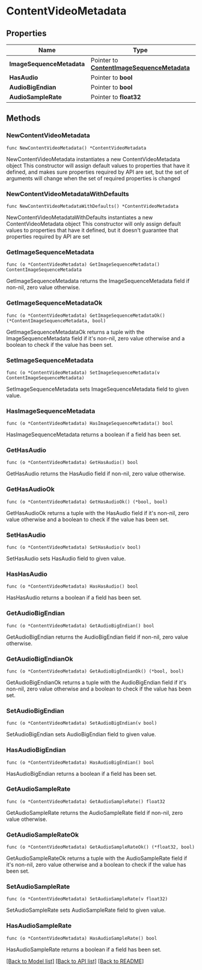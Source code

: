 # ContentVideoMetadata

## Properties

Name | Type | Description | Notes
------------ | ------------- | ------------- | -------------
**ImageSequenceMetadata** | Pointer to [**ContentImageSequenceMetadata**](ContentImageSequenceMetadata.md) |  | [optional] 
**HasAudio** | Pointer to **bool** |  | [optional] 
**AudioBigEndian** | Pointer to **bool** |  | [optional] 
**AudioSampleRate** | Pointer to **float32** |  | [optional] 

## Methods

### NewContentVideoMetadata

`func NewContentVideoMetadata() *ContentVideoMetadata`

NewContentVideoMetadata instantiates a new ContentVideoMetadata object
This constructor will assign default values to properties that have it defined,
and makes sure properties required by API are set, but the set of arguments
will change when the set of required properties is changed

### NewContentVideoMetadataWithDefaults

`func NewContentVideoMetadataWithDefaults() *ContentVideoMetadata`

NewContentVideoMetadataWithDefaults instantiates a new ContentVideoMetadata object
This constructor will only assign default values to properties that have it defined,
but it doesn't guarantee that properties required by API are set

### GetImageSequenceMetadata

`func (o *ContentVideoMetadata) GetImageSequenceMetadata() ContentImageSequenceMetadata`

GetImageSequenceMetadata returns the ImageSequenceMetadata field if non-nil, zero value otherwise.

### GetImageSequenceMetadataOk

`func (o *ContentVideoMetadata) GetImageSequenceMetadataOk() (*ContentImageSequenceMetadata, bool)`

GetImageSequenceMetadataOk returns a tuple with the ImageSequenceMetadata field if it's non-nil, zero value otherwise
and a boolean to check if the value has been set.

### SetImageSequenceMetadata

`func (o *ContentVideoMetadata) SetImageSequenceMetadata(v ContentImageSequenceMetadata)`

SetImageSequenceMetadata sets ImageSequenceMetadata field to given value.

### HasImageSequenceMetadata

`func (o *ContentVideoMetadata) HasImageSequenceMetadata() bool`

HasImageSequenceMetadata returns a boolean if a field has been set.

### GetHasAudio

`func (o *ContentVideoMetadata) GetHasAudio() bool`

GetHasAudio returns the HasAudio field if non-nil, zero value otherwise.

### GetHasAudioOk

`func (o *ContentVideoMetadata) GetHasAudioOk() (*bool, bool)`

GetHasAudioOk returns a tuple with the HasAudio field if it's non-nil, zero value otherwise
and a boolean to check if the value has been set.

### SetHasAudio

`func (o *ContentVideoMetadata) SetHasAudio(v bool)`

SetHasAudio sets HasAudio field to given value.

### HasHasAudio

`func (o *ContentVideoMetadata) HasHasAudio() bool`

HasHasAudio returns a boolean if a field has been set.

### GetAudioBigEndian

`func (o *ContentVideoMetadata) GetAudioBigEndian() bool`

GetAudioBigEndian returns the AudioBigEndian field if non-nil, zero value otherwise.

### GetAudioBigEndianOk

`func (o *ContentVideoMetadata) GetAudioBigEndianOk() (*bool, bool)`

GetAudioBigEndianOk returns a tuple with the AudioBigEndian field if it's non-nil, zero value otherwise
and a boolean to check if the value has been set.

### SetAudioBigEndian

`func (o *ContentVideoMetadata) SetAudioBigEndian(v bool)`

SetAudioBigEndian sets AudioBigEndian field to given value.

### HasAudioBigEndian

`func (o *ContentVideoMetadata) HasAudioBigEndian() bool`

HasAudioBigEndian returns a boolean if a field has been set.

### GetAudioSampleRate

`func (o *ContentVideoMetadata) GetAudioSampleRate() float32`

GetAudioSampleRate returns the AudioSampleRate field if non-nil, zero value otherwise.

### GetAudioSampleRateOk

`func (o *ContentVideoMetadata) GetAudioSampleRateOk() (*float32, bool)`

GetAudioSampleRateOk returns a tuple with the AudioSampleRate field if it's non-nil, zero value otherwise
and a boolean to check if the value has been set.

### SetAudioSampleRate

`func (o *ContentVideoMetadata) SetAudioSampleRate(v float32)`

SetAudioSampleRate sets AudioSampleRate field to given value.

### HasAudioSampleRate

`func (o *ContentVideoMetadata) HasAudioSampleRate() bool`

HasAudioSampleRate returns a boolean if a field has been set.


[[Back to Model list]](../README.md#documentation-for-models) [[Back to API list]](../README.md#documentation-for-api-endpoints) [[Back to README]](../README.md)


